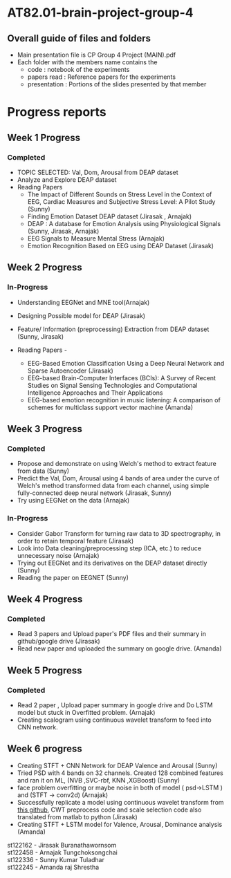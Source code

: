 # AT82.01-brain-project-group-4

## Overall guide of files and folders
- Main presentation file is CP Group 4 Project (MAIN).pdf
- Each folder with the members name contains the 
  - code : notebook of the experiments
  - papers read : Reference papers for the experiments
  - presentation : Portions of the slides presented by that member



# Progress reports
## Week 1 Progress

### Completed
- TOPIC SELECTED: Val, Dom, Arousal from DEAP dataset
- Analyze and Explore DEAP dataset
- Reading Papers
  - The Impact of Different Sounds on Stress Level in the Context of EEG, Cardiac Measures and Subjective Stress Level: A Pilot Study (Sunny)
  - Finding Emotion Dataset DEAP dataset (Jirasak , Arnajak)
  - DEAP : A database for Emotion Analysis using Physiological Signals (Sunny, Jirasak, Arnajak)
  - EEG Signals to Measure Mental Stress (Arnajak)
  - Emotion Recognition Based on EEG using DEAP Dataset (Jirasak) 

## Week 2 Progress
### In-Progress
- Understanding EEGNet and MNE tool(Arnajak)
- Designing Possible model for DEAP (Jirasak)
- Feature/ Information (preprocessing) Extraction from DEAP dataset (Sunny, Jirasak)



- Reading Papers  - 
  - EEG-Based Emotion Classification Using a Deep Neural Network and Sparse Autoencoder (Jirasak)
  - EEG-based Brain-Computer Interfaces (BCIs): A Survey of Recent Studies on Signal Sensing Technologies and Computational Intelligence Approaches and Their Applications 
  - EEG-based emotion recognition in music listening: A comparison of schemes for multiclass support vector machine (Amanda)

## Week 3 Progress
### Completed
- Propose and demonstrate on using Welch's method to extract feature from data (Sunny)
- Predict the Val, Dom, Arousal using 4 bands of area under the curve of Welch's method transformed data from each channel, using simple fully-connected deep neural network (Jirasak, Sunny)
- Try using EEGNet on the data (Arnajak)

### In-Progress
- Consider Gabor Transform for turning raw data to 3D spectrography, in order to retain temporal feature (Jirasak)
- Look into Data cleaning/preprocessing step (ICA, etc.) to reduce unnecessary noise (Arnajak) 
- Trying out EEGNet and its derivatives on the DEAP dataset directly (Sunny)
- Reading the paper on EEGNET (Sunny)

## Week 4 Progress
### Completed
- Read 3 papers and Upload paper's PDF files and their summary in github/google drive (Jirasak)  
- Read new paper and uploaded the summary on google drive. (Amanda)

## Week 5 Progress
### Completed
- Read 2 paper , Upload paper summary in google drive and Do LSTM model but stuck in Overfitted problem. (Arnajak)
- Creating scalogram using continuous wavelet transform to feed into CNN network.

## Week 6 progress
- Creating STFT + CNN Network for DEAP Valence and Arousal (Sunny)
- Tried PSD with 4 bands on 32 channels. Created 128 combined features and ran it on ML, (NVB	,SVC-rbf,	KNN	,XGBoost) (Sunny)
- face problem overfitting or maybe noise in both of model ( psd->LSTM ) and (STFT -> conv2d) (Arnajak)
- Successfully replicate a model using continuous wavelet transform from [this github](https://github.com/Daisybiubiubiu/EEG-Emotion-Recognition), CWT preprocess code and scale selection code also translated from matlab to python   (Jirasak)
- Creating STFT + LSTM model for Valence, Arousal, Dominance analysis (Amanda)

st122162 - Jirasak Buranathawornsom  
st122458 - Arnajak Tungchoksongchai  
st122336 - Sunny Kumar Tuladhar  
st122245 - Amanda raj Shrestha  
